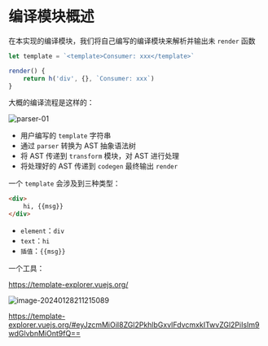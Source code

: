 # 编译模块概述

在本实现的编译模块，我们将自己编写的编译模块来解析并输出未 `render` 函数

```ts
let template = `<template>Consumer: xxx</template>`
```

```ts
render() {
    return h('div', {}, `Consumer: xxx`)
}
```

大概的编译流程是这样的：

![parser-01](https://qn.huat.xyz/mac/202401282111121.png)

- 用户编写的 `template` 字符串
- 通过 `parser` 转换为 AST 抽象语法树
- 将 AST 传递到 `transform` 模块，对 AST 进行处理
- 将处理好的 AST 传递到 `codegen` 最终输出 `render`



一个 `template` 会涉及到三种类型：

```html
<div>
    hi, {{msg}}
</div>
```

- `element`：`div`
- `text`：`hi`
- `插值`：`{{msg}}`



一个工具：

https://template-explorer.vuejs.org/

![image-20240128211215089](https://qn.huat.xyz/mac/202401282112106.png)

https://template-explorer.vuejs.org/#eyJzcmMiOiI8ZGl2PkhlbGxvIFdvcmxkITwvZGl2PiIsIm9wdGlvbnMiOnt9fQ==







